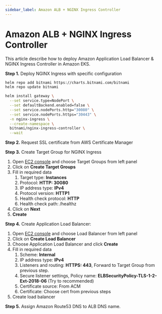 ```yaml
---
sidebar_label: Amazon ALB + NGINX Ingress Controller
---
```


# Amazon ALB + NGINX Ingress Controller
This article describe how to deploy Amazon Application Load Balancer & NGINX Ingress Controller in Amazon EKS.


**Step 1.** Deploy NGINX Ingress with specific configuration
```bash
helm repo add bitnami https://charts.bitnami.com/bitnami
helm repo update bitnami

helm install gateway \
  --set service.type=NodePort \
  --set defaultBackend.enabled=false \
  --set service.nodePorts.http="30080" \
  --set service.nodePorts.https="30443" \
  -n nginx-ingress \
  --create-namespace \
  bitnami/nginx-ingress-controller \
  --wait
```

**Step 2.** Request SSL certificate from AWS Certificate Manager

**Step 3.** Create Target Group for NGINX Ingress
1. Open [EC2 console](https://eu-central-1.console.aws.amazon.com/ec2/home?region) and choose Target Groups from left panel
2. Click on **Create Target Groups**
3. Fill in required data
    1. Target type: **Instances**
    2. Protocol: **HTTP: 30080**
    3. IP address type: **IPv4**
    4. Protocol version: **HTTP1**
    5. Health check protocol: **HTTP**
    6. Health check path: /healthz
4. Click on **Next**
5. **Create**

**Step 4.** Create Application Load Balancer:
1. Open [EC2 console](https://eu-central-1.console.aws.amazon.com/ec2/home?region) and choose Load Balancer from left panel
2. Click on **Create Load Balancer**
3. Choose Application Load Balancer and click **Create**
4. Fill in required data
    1. Scheme: **Internal**
    2. IP address type: **IPv4**
    3. Listeners and routing:  **HTTPS: 443**, Forward to Target Group from previous step.
    4. Secure listener settings, Policy name: **ELBSecurityPolicy-TLS-1-2-Ext-2018-06** (Try to recommended)
    5. Certificate source: From ACM
    6. Certificate: Choose cert from previous steps
5. Create load balancer

**Step 5.** Assign Amazon Route53 DNS to ALB DNS name.
